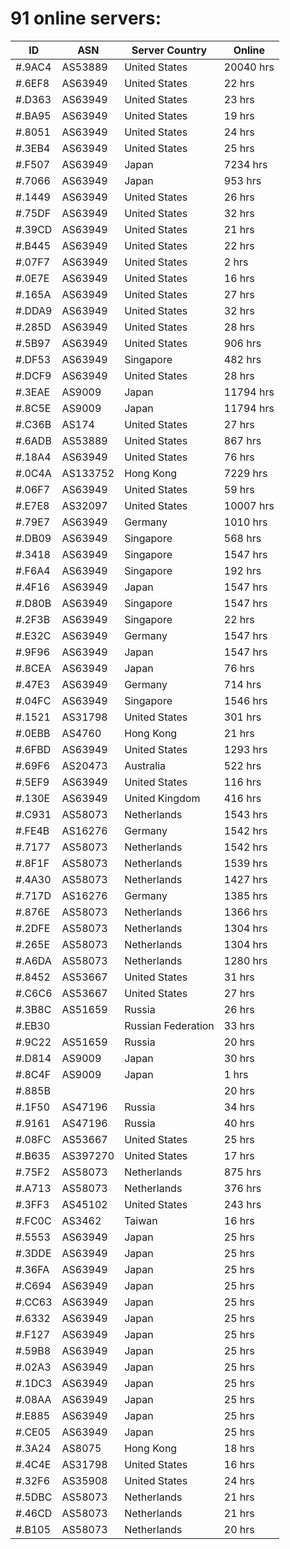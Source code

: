 # 91 online servers:

| ID | ASN | Server Country | Online |
| ------ | ------ | ------ | ------ |
| #.9AC4 | AS53889 | United States | 20040 hrs |
| #.6EF8 | AS63949 | United States | 22 hrs |
| #.D363 | AS63949 | United States | 23 hrs |
| #.BA95 | AS63949 | United States | 19 hrs |
| #.8051 | AS63949 | United States | 24 hrs |
| #.3EB4 | AS63949 | United States | 25 hrs |
| #.F507 | AS63949 | Japan | 7234 hrs |
| #.7066 | AS63949 | Japan | 953 hrs |
| #.1449 | AS63949 | United States | 26 hrs |
| #.75DF | AS63949 | United States | 32 hrs |
| #.39CD | AS63949 | United States | 21 hrs |
| #.B445 | AS63949 | United States | 22 hrs |
| #.07F7 | AS63949 | United States | 2 hrs |
| #.0E7E | AS63949 | United States | 16 hrs |
| #.165A | AS63949 | United States | 27 hrs |
| #.DDA9 | AS63949 | United States | 32 hrs |
| #.285D | AS63949 | United States | 28 hrs |
| #.5B97 | AS63949 | United States | 906 hrs |
| #.DF53 | AS63949 | Singapore | 482 hrs |
| #.DCF9 | AS63949 | United States | 28 hrs |
| #.3EAE | AS9009 | Japan | 11794 hrs |
| #.8C5E | AS9009 | Japan | 11794 hrs |
| #.C36B | AS174 | United States | 27 hrs |
| #.6ADB | AS53889 | United States | 867 hrs |
| #.18A4 | AS63949 | United States | 76 hrs |
| #.0C4A | AS133752 | Hong Kong | 7229 hrs |
| #.06F7 | AS63949 | United States | 59 hrs |
| #.E7E8 | AS32097 | United States | 10007 hrs |
| #.79E7 | AS63949 | Germany | 1010 hrs |
| #.DB09 | AS63949 | Singapore | 568 hrs |
| #.3418 | AS63949 | Singapore | 1547 hrs |
| #.F6A4 | AS63949 | Singapore | 192 hrs |
| #.4F16 | AS63949 | Japan | 1547 hrs |
| #.D80B | AS63949 | Singapore | 1547 hrs |
| #.2F3B | AS63949 | Singapore | 22 hrs |
| #.E32C | AS63949 | Germany | 1547 hrs |
| #.9F96 | AS63949 | Japan | 1547 hrs |
| #.8CEA | AS63949 | Japan | 76 hrs |
| #.47E3 | AS63949 | Germany | 714 hrs |
| #.04FC | AS63949 | Singapore | 1546 hrs |
| #.1521 | AS31798 | United States | 301 hrs |
| #.0EBB | AS4760 | Hong Kong | 21 hrs |
| #.6FBD | AS63949 | United States | 1293 hrs |
| #.69F6 | AS20473 | Australia | 522 hrs |
| #.5EF9 | AS63949 | United States | 116 hrs |
| #.130E | AS63949 | United Kingdom | 416 hrs |
| #.C931 | AS58073 | Netherlands | 1543 hrs |
| #.FE4B | AS16276 | Germany | 1542 hrs |
| #.7177 | AS58073 | Netherlands | 1542 hrs |
| #.8F1F | AS58073 | Netherlands | 1539 hrs |
| #.4A30 | AS58073 | Netherlands | 1427 hrs |
| #.717D | AS16276 | Germany | 1385 hrs |
| #.876E | AS58073 | Netherlands | 1366 hrs |
| #.2DFE | AS58073 | Netherlands | 1304 hrs |
| #.265E | AS58073 | Netherlands | 1304 hrs |
| #.A6DA | AS58073 | Netherlands | 1280 hrs |
| #.8452 | AS53667 | United States | 31 hrs |
| #.C6C6 | AS53667 | United States | 27 hrs |
| #.3B8C | AS51659 | Russia | 26 hrs |
| #.EB30 |  | Russian Federation | 33 hrs |
| #.9C22 | AS51659 | Russia | 20 hrs |
| #.D814 | AS9009 | Japan | 30 hrs |
| #.8C4F | AS9009 | Japan | 1 hrs |
| #.885B |  |  | 20 hrs |
| #.1F50 | AS47196 | Russia | 34 hrs |
| #.9161 | AS47196 | Russia | 40 hrs |
| #.08FC | AS53667 | United States | 25 hrs |
| #.B635 | AS397270 | United States | 17 hrs |
| #.75F2 | AS58073 | Netherlands | 875 hrs |
| #.A713 | AS58073 | Netherlands | 376 hrs |
| #.3FF3 | AS45102 | United States | 243 hrs |
| #.FC0C | AS3462 | Taiwan | 16 hrs |
| #.5553 | AS63949 | Japan | 25 hrs |
| #.3DDE | AS63949 | Japan | 25 hrs |
| #.36FA | AS63949 | Japan | 25 hrs |
| #.C694 | AS63949 | Japan | 25 hrs |
| #.CC63 | AS63949 | Japan | 25 hrs |
| #.6332 | AS63949 | Japan | 25 hrs |
| #.F127 | AS63949 | Japan | 25 hrs |
| #.59B8 | AS63949 | Japan | 25 hrs |
| #.02A3 | AS63949 | Japan | 25 hrs |
| #.1DC3 | AS63949 | Japan | 25 hrs |
| #.08AA | AS63949 | Japan | 25 hrs |
| #.E885 | AS63949 | Japan | 25 hrs |
| #.CE05 | AS63949 | Japan | 25 hrs |
| #.3A24 | AS8075 | Hong Kong | 18 hrs |
| #.4C4E | AS31798 | United States | 16 hrs |
| #.32F6 | AS35908 | United States | 24 hrs |
| #.5DBC | AS58073 | Netherlands | 21 hrs |
| #.46CD | AS58073 | Netherlands | 21 hrs |
| #.B105 | AS58073 | Netherlands | 20 hrs |

